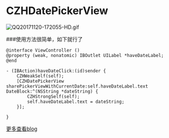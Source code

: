 # CZHDatePickerView

![QQ20171120-172055-HD.gif](http://upload-images.jianshu.io/upload_images/6709174-3c504e0da33200a9.gif?imageMogr2/auto-orient/strip%7CimageView2/2/w/1240)

###使用方法很简单，如下就行了

```
@interface ViewController ()
@property (weak, nonatomic) IBOutlet UILabel *haveDateLabel;
@end
```

```
- (IBAction)haveDateClick:(id)sender {
    CZHWeakSelf(self);
    [CZHDatePickerView sharePickerViewWithCurrentDate:self.haveDateLabel.text DateBlock:^(NSString *dateString) {
        CZHStrongSelf(self);
        self.haveDateLabel.text = dateString;
    }];
    
}
```


[更多查看blog](http://blog.csdn.net/HurryUpCheng)
